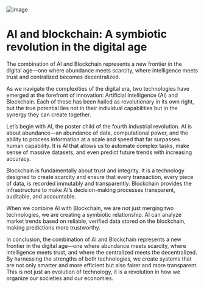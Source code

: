 <img src="" alt="image">
<br>
<h1>AI and blockchain: A symbiotic revolution in the digital age </h1>
<p>The combination of AI and Blockchain represents a new frontier in the digital age—one where abundance meets scarcity, where intelligence meets trust and centralized becomes decentralized.</p>
<p>As we navigate the complexities of the digital era, two technologies have emerged at the forefront of innovation: Artificial Intelligence (AI) and Blockchain. Each of these has been hailed as revolutionary in its own right, but the true potential lies not in their individual capabilities but in the synergy they can create together. </p>
<p>Let’s begin with AI, the poster child of the fourth industrial revolution. AI is about abundance—an abundance of data, computational power, and the ability to process information at a scale and speed that far surpasses human capability. It is AI that allows us to automate complex tasks, make sense of massive datasets, and even predict future trends with increasing accuracy.</p>
<p>Blockchain is fundamentally about trust and integrity. It is a technology designed to create scarcity and ensure that every transaction, every piece of data, is recorded immutably and transparently. 
Blockchain provides the infrastructure to make AI’s decision-making processes transparent, auditable, and accountable.</p>
<p>When we combine AI with Blockchain, we are not just merging two technologies, we are creating a symbiotic relationship.
AI can analyze market trends based on reliable, verified data stored on the blockchain, making predictions more trustworthy.</p>
<p>In conclusion, the combination of AI and Blockchain represents a new frontier in the digital age—one where abundance meets scarcity, where intelligence meets trust, and where the centralized meets the decentralized. By harnessing the strengths of both technologies, we create systems that are not only smarter and more efficient but also fairer and more transparent. This is not just an evolution of technology, it is a revolution in how we organize our societies and our economies.</p>